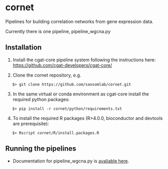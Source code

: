 # cornet

Pipelines for building correlation networks from gene expression data.

Currently there is one pipeline, pipeline_wgcna.py


## Installation

1. Install the cgat-core pipeline system following the instructions here: https://github.com/cgat-developers/cgat-core/

2. Clone the cornet repository, e.g.
```
   $> git clone https://github.com/sansomlab/cornet.git
```

3. In the same virtual or conda environment as cgat-core install the required python packages:
```
   $> pip install -r cornet/python/requirements.txt
```

4. To install the required R packages (R>4.0.0, bioconductor and devtools are prerequisite):
```
   $> Rscript cornet/R/install.packages.R
```

## Running the pipelines

* Documentation for pipeline_wgcna.py is [avaliable here](docs/pipeline_wgcna.md).
